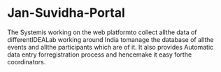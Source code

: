 # Jan-Suvidha-Portal
The Systemis working on the web platformto collect allthe data of differentIDEALab working around India tomanage the
database of allthe events and allthe participants which are of it. It also provides Automatic data entry forregistration process
and hencemake it easy forthe coordinators.
